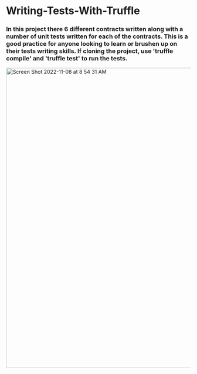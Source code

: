 # Writing-Tests-With-Truffle

### In this project there 6 different contracts written along with a number of unit tests written for each of the contracts. This is a good practice for anyone looking to learn or brushen up on their tests writing skills. If cloning the project, use 'truffle compile' and 'truffle test' to run the tests. 

<img width="819" alt="Screen Shot 2022-11-08 at 8 54 31 AM" src="https://user-images.githubusercontent.com/81759076/200583786-5821ed82-afd3-4514-b893-e76afa824a1b.png">
